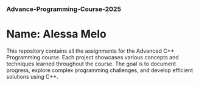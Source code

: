 ### Advance-Programming-Course-2025
# Name: Alessa Melo
This repository contains all the assignments for the Advanced C++ Programming course. Each project showcases various concepts and techniques learned throughout the course. The goal is to document progress, explore complex programming challenges, and develop efficient solutions using C++.
